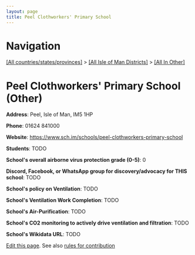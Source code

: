 ```yaml
---
layout: page
title: Peel Clothworkers' Primary School
---
```

# Navigation

[[All countries/states/provinces]](../../..) > [[All Isle of Man Districts]](../..) > [[All In Other]](..)

# Peel Clothworkers' Primary School (Other)

**Address**: Peel, Isle of Man, IM5 1HP

**Phone**: 01624 841000

**Website**: <https://www.sch.im/schools/peel-clothworkers-primary-school>

**Students**: TODO

**School's overall airborne virus protection grade (0-5)**: 0

**Discord, Facebook, or WhatsApp group for discovery/advocacy for THIS school**: TODO

**School's policy on Ventilation**: TODO

**School's Ventilation Work Completion**: TODO

**School's Air-Purification**: TODO

**School's CO2 monitoring to actively drive ventilation and filtration**: TODO

**School's Wikidata URL**: TODO


[Edit this page](https://github.com/ventilate-schools/IoM/edit/main/./Other/Peel_Clothworkers'_Primary_School.md). See also [rules for contribution](../../../contribution-rules/)